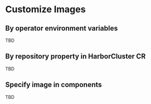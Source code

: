 # Customize Images

## By operator environment variables

TBD

## By repository property in HarborCluster CR

TBD

## Specify image in components

TBD